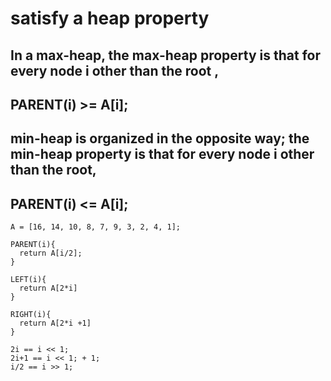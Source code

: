 # satisfy a heap property
## In a max-heap, the max-heap property is that for every node i other than the root , 
## PARENT(i) >= A[i];
## min-heap is organized in the opposite way; the min-heap property is that for every node i other than the root,
##  PARENT(i) <= A[i];
```
A = [16, 14, 10, 8, 7, 9, 3, 2, 4, 1];

PARENT(i){
  return A[i/2];
}

LEFT(i){
  return A[2*i]
}

RIGHT(i){
  return A[2*i +1]
}

2i == i << 1;
2i+1 == i << 1; + 1;
i/2 == i >> 1;
```
